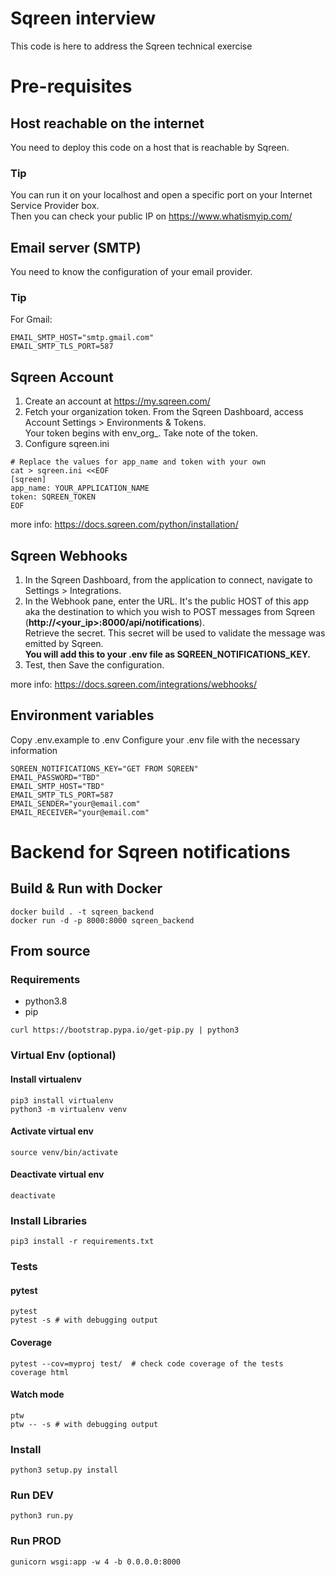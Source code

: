 # Sqreen interview
This code is here to address the Sqreen technical exercise

# Pre-requisites
## Host reachable on the internet
You need to deploy this code on a host that is reachable by Sqreen.

### Tip 
You can run it on your localhost and open a specific port on your Internet Service Provider box.   
Then you can check your public IP on <a href="https://www.whatismyip.com/" target="_blank">https://www.whatismyip.com/</a>

## Email server (SMTP)
You need to know the configuration of your email provider.
### Tip 
For Gmail:
```
EMAIL_SMTP_HOST="smtp.gmail.com"
EMAIL_SMTP_TLS_PORT=587
```

## Sqreen Account
1) Create an account at <a href="https://my.sqreen.com/" target="_blank">https://my.sqreen.com/</a>   
2) Fetch your organization token. From the Sqreen Dashboard, access Account Settings > Environments & Tokens.   
Your token begins with env_org_. Take note of the token.   
3) Configure sqreen.ini
````
# Replace the values for app_name and token with your own
cat > sqreen.ini <<EOF
[sqreen]
app_name: YOUR_APPLICATION_NAME
token: SQREEN_TOKEN
EOF
````

more info: <a href="https://docs.sqreen.com/python/installation/" target="_blank">https://docs.sqreen.com/python/installation/</a>

## Sqreen Webhooks
1) In the Sqreen Dashboard, from the application to connect, navigate to Settings > Integrations.   
2) In the Webhook pane, enter the URL. It's the public HOST of this app aka the destination to which you wish to POST messages from Sqreen (<b>http://<your_ip>:8000/api/notifications</b>).   
Retrieve the secret. This secret will be used to validate the message was emitted by Sqreen.  
<b>You will add this to your .env file as SQREEN_NOTIFICATIONS_KEY.</b>   
3) Test, then Save the configuration.   

more info: <a href="https://docs.sqreen.com/integrations/webhooks/" target="_blank">https://docs.sqreen.com/integrations/webhooks/</a>

## Environment variables
Copy .env.example to .env
Configure your .env file with the necessary information
````
SQREEN_NOTIFICATIONS_KEY="GET FROM SQREEN"
EMAIL_PASSWORD="TBD"
EMAIL_SMTP_HOST="TBD"
EMAIL_SMTP_TLS_PORT=587
EMAIL_SENDER="your@email.com"
EMAIL_RECEIVER="your@email.com"
````

# Backend for Sqreen notifications
## Build & Run with Docker
````
docker build . -t sqreen_backend
docker run -d -p 8000:8000 sqreen_backend
````

## From source
### Requirements
- python3.8
- pip

````
curl https://bootstrap.pypa.io/get-pip.py | python3
````

### Virtual Env (optional)
#### Install virtualenv
````
pip3 install virtualenv
python3 -m virtualenv venv
````
#### Activate virtual env
````
source venv/bin/activate
````
#### Deactivate virtual env
````
deactivate
````

### Install Libraries
````
pip3 install -r requirements.txt
````

### Tests
#### pytest
````
pytest
pytest -s # with debugging output
````

#### Coverage
````
pytest --cov=myproj test/  # check code coverage of the tests
coverage html
````

#### Watch mode
````
ptw
ptw -- -s # with debugging output
````

### Install
````
python3 setup.py install
````

### Run DEV
````
python3 run.py
````

### Run PROD
````
gunicorn wsgi:app -w 4 -b 0.0.0.0:8000
````